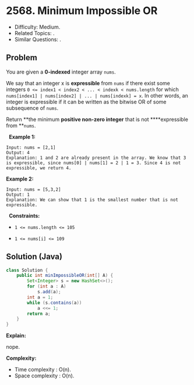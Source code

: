 # 2568. Minimum Impossible OR

- Difficulty: Medium.
- Related Topics: .
- Similar Questions: .

## Problem

You are given a **0-indexed** integer array ```nums```.

We say that an integer x is **expressible** from ```nums``` if there exist some integers ```0 <= index1 < index2 < ... < indexk < nums.length``` for which ```nums[index1] | nums[index2] | ... | nums[indexk] = x```. In other words, an integer is expressible if it can be written as the bitwise OR of some subsequence of ```nums```.

Return **the minimum **positive non-zero integer** that is not ****expressible from **```nums```.

 
**Example 1:**

```
Input: nums = [2,1]
Output: 4
Explanation: 1 and 2 are already present in the array. We know that 3 is expressible, since nums[0] | nums[1] = 2 | 1 = 3. Since 4 is not expressible, we return 4.
```

**Example 2:**

```
Input: nums = [5,3,2]
Output: 1
Explanation: We can show that 1 is the smallest number that is not expressible.
```

 
**Constraints:**


	
- ```1 <= nums.length <= 105```
	
- ```1 <= nums[i] <= 109```



## Solution (Java)

```java
class Solution {
    public int minImpossibleOR(int[] A) {
        Set<Integer> s = new HashSet<>();
        for (int a : A)
            s.add(a);
        int a = 1;
        while (s.contains(a))
            a <<= 1;
        return a;
    }
}
```

**Explain:**

nope.

**Complexity:**

* Time complexity : O(n).
* Space complexity : O(n).
